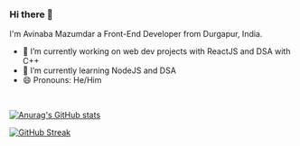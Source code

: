 ### Hi there 👋

I'm Avinaba Mazumdar a Front-End Developer from Durgapur, India.


- 🔭 I’m currently working on web dev projects with ReactJS and DSA with C++
- 🌱 I’m currently learning NodeJS and DSA
- 😄 Pronouns: He/Him
<!--
- 👯 I’m looking to collaborate on ...
- 🤔 I’m looking for help with ...
- 💬 Ask me about ...
- 📫 How to reach me: ...
- ⚡ Fun fact: ...
-->
<br>

[![Anurag's GitHub stats](https://github-readme-stats.vercel.app/api?username=Avinaba-Mazumdar&show_icons=true&theme=radical&hide=stars&count_private=true)](https://github.com/anuraghazra/github-readme-stats)
<br>

<!-- 
[![Top Langs](https://github-readme-stats.vercel.app/api/top-langs/?username=Avinaba-Mazumdar&layout=compact&langs_count=5&theme=radical)](https://github.com/anuraghazra/github-readme-stats) 
 -->


[![GitHub Streak](https://github-readme-streak-stats.herokuapp.com/?user=denvercoder1&theme=radical&currStreakNum=2FD3EB&fire=pink&sideLabels=F00)](https://git.io/streak-stats)
<!-- 
<br>

## Visitor Count
![Visitor Count](https://profile-counter.glitch.me/Avinaba-Mazumdar/count.svg) -->
